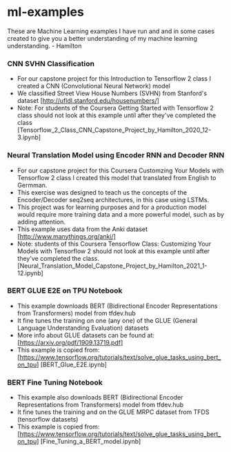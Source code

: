 # ml-examples
These are Machine Learning examples I have run and and in some cases created to give you a better understanding of my machine learning understanding. - Hamilton


### CNN SVHN Classification
* For our capstone project for this Introduction to Tensorflow 2 class I created a CNN (Convolutional Neural Network) model
* We classified Street View House Numbers (SVHN) from Stanford's dataset [http://ufldl.stanford.edu/housenumbers/]
* Note: For students of the Coursera Getting Started with Tensorflow 2 class should not look at this example until after they've completed the class
[Tensorflow_2_Class_CNN_Capstone_Project_by_Hamilton_2020_12-3.ipynb]

### Neural Translation Model using Encoder RNN and Decoder RNN
* For our capstone project for this Coursera Customzing Your Models with Tensorflow 2 class I created this model that translated from English to Germman.
* This exercise was designed to teach us the concepts of the Encoder/Decoder seq2seq architectures, in this case using LSTMs. 
* This project was for learning purposes and for a production model would require more training data and a more powerful model, such as by adding attention.
* This example uses data from the Anki dataset [http://www.manythings.org/anki/]
* Note: students of this Coursera Tensorflow Class: Customizing Your Models with Tensorflow 2 should not look at this example until after they've completed the class. 
[Neural_Translation_Model_Capstone_Project_by_Hamilton_2021_1-12.ipynb]

### BERT GLUE E2E on TPU Notebook
* This example downloads BERT (Bidirectional Encoder Representations from Transformers) model from tfdev.hub
* It fine tunes the training on one (any one) of the GLUE (General Language Understanding Evaluation) datasets
* More info about GLUE datasets can be found at: [https://arxiv.org/pdf/1909.13719.pdf]
* This example is copied from: [https://www.tensorflow.org/tutorials/text/solve_glue_tasks_using_bert_on_tpu] 
[BERT_Glue_E2E.ipynb]

### BERT Fine Tuning Notebook
* This example also downloads BERT  (Bidirectional Encoder Representations from Transformers) model from tfdev.hub
* It fine tunes the training and on the GLUE MRPC dataset from TFDS (tensorflow datasets)
* This example is copied from: [https://www.tensorflow.org/tutorials/text/solve_glue_tasks_using_bert_on_tpu]
[Fine_Tuning_a_BERT_model.ipynb] 
